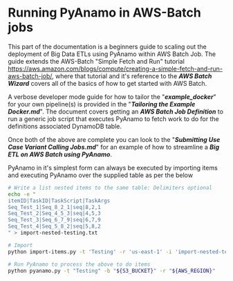 
# Running PyAnamo in AWS-Batch jobs
This part of the documentation is a beginners guide to scaling out the deployment of Big Data ETLs using PyAnamo within AWS Batch Job. The guide extends the AWS-Batch "Simple Fetch and Run" tutorial https://aws.amazon.com/blogs/compute/creating-a-simple-fetch-and-run-aws-batch-job/, where that tutorial and it's reference to the ***AWS Batch Wizard*** covers all of the basics of how to get started with AWS Batch. 

A verbose developer mode guide for how to tailor the "***example_docker***" for your own pipeline(s) is provided in the "***Tailoring the Example Docker.md***". The document covers getting an ***AWS Batch Job Definition*** to run a generic job script that executes PyAnamo to fetch work to do for the definitions associated DynamoDB table. 

Once both of the above are complete you can look to the "***Submitting Use Case Variant Calling Jobs.md***" for an example of how to streamline a ***Big ETL on AWS Batch using PyAnamo***.

PyAnamo in it's simplest form can always be executed by importing items and executing PyAnamo over the supplied table as per the below

```bash
# Write a list nested items to the same table: Delimiters optional
echo -e "
itemID|TaskID|TaskScript|TaskArgs
Seq_Test_1|Seq_8_2_1|seq|8,2,1
Seq_Test_2|Seq_4_5_3|seq|4,5,3
Seq_Test_3|Seq_6_7_9|seq|6,7,9
Seq_Test_4|Seq_5_8_2|seq|5,8,2
" > import-nested-testing.txt

# Import
python import-items.py -t 'Testing' -r 'us-east-1' -i 'import-nested-testing.txt' -d '|' -n ','

# Run PyAnamo to process the above to do items
python pyanamo.py -t "Testing" -b "${S3_BUCKET}" -r "${AWS_REGION}"
```

